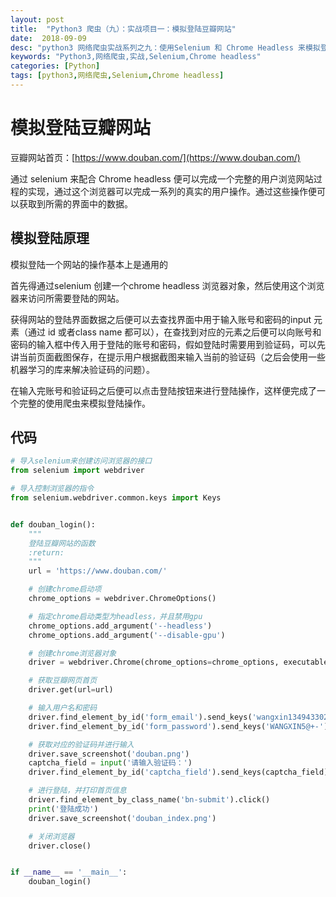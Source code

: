 ```yaml
---
layout: post
title:  "Python3 爬虫（九）：实战项目一：模拟登陆豆瓣网站"
date:  2018-09-09
desc: "python3 网络爬虫实战系列之九：使用Selenium 和 Chrome Headless 来模拟登陆豆瓣网站"
keywords: "Python3,网络爬虫,实战,Selenium,Chrome headless"
categories: [Python]
tags: [python3,网络爬虫,Selenium,Chrome headless]
---
```


# 模拟登陆豆瓣网站

豆瓣网站首页：[https://www.douban.com/](https://www.douban.com/)

通过 selenium 来配合 Chrome headless 便可以完成一个完整的用户浏览网站过程的实现，通过这个浏览器可以完成一系列的真实的用户操作。通过这些操作便可以获取到所需的界面中的数据。

## 模拟登陆原理

模拟登陆一个网站的操作基本上是通用的

首先得通过selenium 创建一个chrome headless 浏览器对象，然后使用这个浏览器来访问所需要登陆的网站。

获得网站的登陆界面数据之后便可以去查找界面中用于输入账号和密码的input 元素（通过 id 或者class name 都可以），在查找到对应的元素之后便可以向账号和密码的输入框中传入用于登陆的账号和密码，假如登陆时需要用到验证码，可以先讲当前页面截图保存，在提示用户根据截图来输入当前的验证码（之后会使用一些机器学习的库来解决验证码的问题）。

在输入完账号和验证码之后便可以点击登陆按钮来进行登陆操作，这样便完成了一个完整的使用爬虫来模拟登陆操作。

## 代码

```python
# 导入selenium来创建访问浏览器的接口
from selenium import webdriver

# 导入控制浏览器的指令
from selenium.webdriver.common.keys import Keys


def douban_login():
    """
    登陆豆瓣网站的函数
    :return:
    """
    url = 'https://www.douban.com/'

    # 创建chrome启动项
    chrome_options = webdriver.ChromeOptions()

    # 指定chrome启动类型为headless，并且禁用gpu
    chrome_options.add_argument('--headless')
    chrome_options.add_argument('--disable-gpu')

    # 创建chrome浏览器对象
    driver = webdriver.Chrome(chrome_options=chrome_options, executable_path='/home/wx/application/chromedriver')

    # 获取豆瓣网页首页
    driver.get(url=url)

    # 输入用户名和密码
    driver.find_element_by_id('form_email').send_keys('wangxin1349433028@gmail.com')
    driver.find_element_by_id('form_password').send_keys('WANGXIN5@+-')

    # 获取对应的验证码并进行输入
    driver.save_screenshot('douban.png')
    captcha_field = input('请输入验证码：')
    driver.find_element_by_id('captcha_field').send_keys(captcha_field)

    # 进行登陆，并打印首页信息
    driver.find_element_by_class_name('bn-submit').click()
    print('登陆成功')
    driver.save_screenshot('douban_index.png')

    # 关闭浏览器
    driver.close()


if __name__ == '__main__':
    douban_login()
```